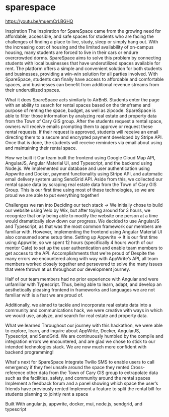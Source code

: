 # sparespace

https://youtu.be/muemCrLBGHQ

Inspiration
The inspiration for SpareSpace came from the growing need for affordable, accessible, and safe spaces for students who are facing the challenges of finding a place to live, study, sleep or simply hang out. With the increasing cost of housing and the limited availability of on-campus housing, many students are forced to live in their cars or endure overcrowded dorms. SpareSpace aims to solve this problem by connecting students with local businesses that have underutilized spaces available for rent. The platform offers a simple and convenient solution for both students and businesses, providing a win-win solution for all parties involved. With SpareSpace, students can finally have access to affordable and comfortable spaces, and businesses can benefit from additional revenue streams from their underutilized spaces.

What it does
SpareSpace acts similarly to AirBnB. Students enter the page with an ability to search for rental spaces based on the timeframe and purpose of renting the space, budget, as well as zipcode. SpareSpace is able to filter those information by analyzing real estate and property data from the Town of Cary GIS group. After the students request a rental space, owners will receive emails prompting them to approve or request these rental requests. If their request is approved, students will receive an email directing them to a secure and encrypted payment developed by Stripe API. Once that is done, the students will receive reminders via email about using and maintaining their rental space.

How we built it
Our team built the frontend using Google Cloud Map API, AngularJS, Angular Material UI, and Typescript, and the backend using Node.js. We implemented our database and user authentication using Appwrite and Docker, payment functionality using Stripe API, and automatic email delivery system using SendGrid API. Aside from this, we collected our rental space data by scraping real estate data from the Town of Cary GIS Group. This is our first time using most of these technologies, so we are proud we are able to put everything together!

Challenges we ran into
Deciding our tech stack → We initially chose to build our website using Velo by Wix, but after toying around for 3 hours, we recognize that only being able to modify the website one person at a time would dramatically slow down our progress. We decided to use AngularJS and Typescript, as that was the most common framework our members are familiar with. However, implementing the frontend using Angular Material UI also consumed some setup time.
Setting up Appwrite → It is our first time using Appwrite, so we spent 12 hours (specifically 4 hours worth of our mentor Cate) to set up the user authentication and enable team members to get access to the API.
Accomplishments that we're proud of
Despite the many errors we encountered along with way with AppWrite’s API, all team members worked closely together and persevered to solve the many issues that were thrown at us throughout our development journey.

Half of our team members had no prior experience with Angular and were unfamiliar with Typescript. Thus, being able to learn, adapt, and develop an aesthetically pleasing frontend in frameworks and languages we are not familiar with is a feat we are proud of.

Additionally, we aimed to tackle and incorporate real estate data into a community and communications hack, we were creative with ways in which we would use, analyze, and search for real estate and property data.

What we learned
Throughout our journey with this hackathon, we were able to explore, learn, and inquire about AppWrite, Docker, AngularJS, Typescript, and SendGrid. We are continuously humbled by the compile and integration errors we encountered, and are glad we chose to stick to our intended technologies stack. We are now much more confident with backend programming!

What's next for SpareSpace
Integrate Twilio SMS to enable users to call emergency if they feel unsafe around the space they rented
Cross-reference other data from the Town of Cary GIS group to extrapolate data such as the facilities, safety, and community around the rental spaces
Implement a feedback forum and a panel showing which space the user’s friends have previously rented
Implement a feature to split the rental bill for students planning to jointly rent a space

Built With
angular.js, appwrite, docker, mui, node.js, sendgrid, and typescript
